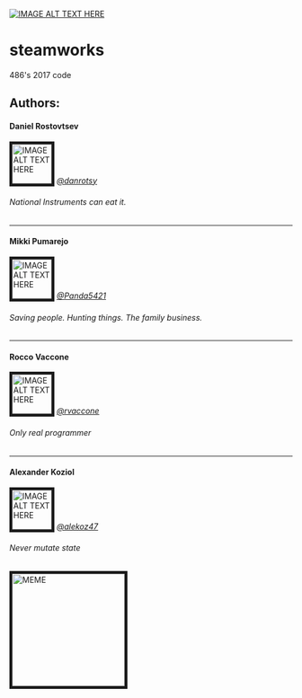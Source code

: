 [![IMAGE ALT TEXT HERE](https://i.ytimg.com/vi/EMiNmJW7enI/maxresdefault.jpg)](https://www.youtube.com/watch?v=EMiNmJW7enI)

# **steamworks**
486's 2017 code

## Authors:

#### Daniel Rostovtsev
<img src="https://avatars0.githubusercontent.com/u/5702902?v=3&s=460"
alt="IMAGE ALT TEXT HERE" width="70" height="70" border="5" /></a>
[*@danrotsy*](https://github.com/danrotsy)
###### *National Instruments can eat it.*

***

#### Mikki Pumarejo
<img src="https://avatars3.githubusercontent.com/u/25121645?v=3&s=460"
alt="IMAGE ALT TEXT HERE" width="70" height="70" border="5" /></a>
[*@Panda5421*](https://github.com/Panda5421)
###### *Saving people. Hunting things. The family business.*

***

#### Rocco Vaccone
<img src="https://avatars0.githubusercontent.com/u/25404382?v=3&s=460"
alt="IMAGE ALT TEXT HERE" width="70" height="70" border="5" /></a>
[*@rvaccone*](https://github.com/rvaccone)
###### *Only real programmer*

***

#### Alexander Koziol
<img src="https://avatars3.githubusercontent.com/u/21017264?v=3&s=460"
alt="IMAGE ALT TEXT HERE" width="70" height="70" border="5" /></a>
[*@alekoz47*](https://github.com/alekoz47)
###### *Never mutate state*

<img src="https://pbs.twimg.com/media/C0Qq0rdXcAAm7Ip.jpg" alt="MEME" width="200" height="200" border="5"/>
